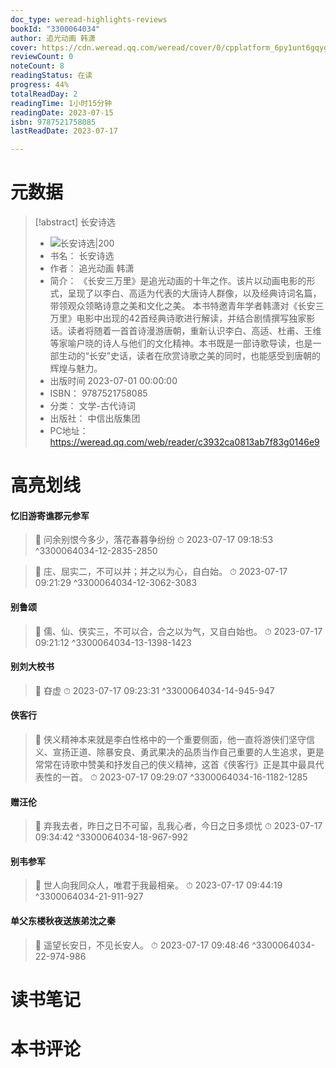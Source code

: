 ```yaml
---
doc_type: weread-highlights-reviews
bookId: "3300064034"
author: 追光动画 韩潇
cover: https://cdn.weread.qq.com/weread/cover/0/cpplatform_6py1unt6gqyghhbubcbnai/t7_cpplatform_6py1unt6gqyghhbubcbnai1689240177.jpg
reviewCount: 0
noteCount: 8
readingStatus: 在读
progress: 44%
totalReadDay: 2
readingTime: 1小时15分钟
readingDate: 2023-07-15
isbn: 9787521758085
lastReadDate: 2023-07-17

---
```

# 元数据
> [!abstract] 长安诗选
> - ![ 长安诗选|200](https://cdn.weread.qq.com/weread/cover/0/cpplatform_6py1unt6gqyghhbubcbnai/t7_cpplatform_6py1unt6gqyghhbubcbnai1689240177.jpg)
> - 书名： 长安诗选
> - 作者： 追光动画 韩潇
> - 简介： 《长安三万里》是追光动画的十年之作。该片以动画电影的形式，呈现了以李白、高适为代表的大唐诗人群像，以及经典诗词名篇，带领观众领略诗意之美和文化之美。 本书特邀青年学者韩潇对《长安三万里》电影中出现的42首经典诗歌进行解读，并结合剧情撰写独家影话。读者将随着一首首诗漫游唐朝，重新认识李白、高适、杜甫、王维等家喻户晓的诗人与他们的文化精神。本书既是一部诗歌导读，也是一部生动的“长安”史话，读者在欣赏诗歌之美的同时，也能感受到唐朝的辉煌与魅力。
> - 出版时间 2023-07-01 00:00:00
> - ISBN： 9787521758085
> - 分类： 文学-古代诗词
> - 出版社： 中信出版集团
> - PC地址：https://weread.qq.com/web/reader/c3932ca0813ab7f83g0146e9

# 高亮划线

#### 忆旧游寄谯郡元参军

> 📌 问余别恨今多少，落花春暮争纷纷 
> ⏱ 2023-07-17 09:18:53 ^3300064034-12-2835-2850

> 📌 庄、屈实二，不可以并；并之以为心，自白始。 
> ⏱ 2023-07-17 09:21:29 ^3300064034-12-3062-3083

#### 别鲁颂

> 📌 儒、仙、侠实三，不可以合，合之以为气，又自白始也。 
> ⏱ 2023-07-17 09:21:12 ^3300064034-13-1398-1423

#### 别刘大校书

> 📌 昚虚 
> ⏱ 2023-07-17 09:23:31 ^3300064034-14-945-947

#### 侠客行

> 📌 侠义精神本来就是李白性格中的一个重要侧面，他一直将游侠们坚守信义、宣扬正道、除暴安良、勇武果决的品质当作自己重要的人生追求，更是常常在诗歌中赞美和抒发自己的侠义精神，这首《侠客行》正是其中最具代表性的一首。 
> ⏱ 2023-07-17 09:29:07 ^3300064034-16-1182-1285

#### 赠汪伦

> 📌 弃我去者，昨日之日不可留，乱我心者，今日之日多烦忧 
> ⏱ 2023-07-17 09:34:42 ^3300064034-18-967-992

#### 别韦参军

> 📌 世人向我同众人，唯君于我最相亲。 
> ⏱ 2023-07-17 09:44:19 ^3300064034-21-911-927

#### 单父东楼秋夜送族弟沈之秦

> 📌 遥望长安日，不见长安人。 
> ⏱ 2023-07-17 09:48:46 ^3300064034-22-974-986

# 读书笔记

# 本书评论
